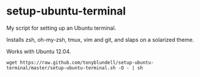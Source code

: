 setup-ubuntu-terminal
=====================

My script for setting up an Ubuntu terminal.

Installs zsh, oh-my-zsh, tmux, vim and git, and slaps on a solarized theme.

Works with Ubuntu 12.04.

    wget https://raw.github.com/tonyblundell/setup-ubuntu-terminal/master/setup-ubuntu-terminal.sh -O - | sh
